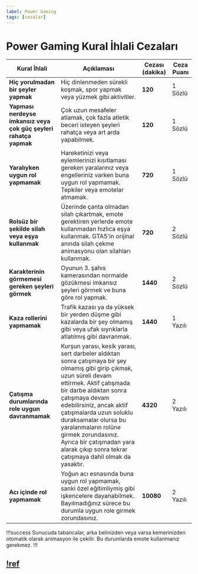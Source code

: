 ```yaml
---
label: Power Gaming
tags: [cezalar]
---
```


# Power Gaming Kural İhlali Cezaları

| Kural İhlali                                                      | Açıklaması                                                                                                                                                                                                                                                                                                                                                                                                 | Cezası (dakika) | Ceza Puanı |
| ----------------------------------------------------------------- | ---------------------------------------------------------------------------------------------------------------------------------------------------------------------------------------------------------------------------------------------------------------------------------------------------------------------------------------------------------------------------------------------------------- | --------------- | ---------- |
| **Hiç yorulmadan bir şeyler yapmak**                              | Hiç dinlenmeden sürekli koşmak, spor yapmak veya yüzmek gibi aktivitler.                                                                                                                                                                                                                                                                                                                                   | **120**         | 1 Sözlü    |
| **Yapması nerdeyse imkansız veya çok güç şeyleri rahatça yapmak** | Çok uzun mesafeler atlamak, çok fazla atletik beceri isteyen şeyleri rahatça veya art arda yapabilmek.                                                                                                                                                                                                                                                                                                     | **120**         | 1 Sözlü    |
| **Yaralıyken uygun rol yapmamak**                                 | Hareketinizi veya eylemlerinizi kısıtlaması gereken yaralarınız veya engelleriniz varken buna uygun rol yapmamak. Tepkiler veya emotelar atmamak.                                                                                                                                                                                                                                                          | **720**         | 1 Sözlü    |
| **Rolsüz bir şekilde silah veya eşya kullanmak**                  | Üzerinde çanta olmadan silah çıkartmak, emote gerektiren yerlerde emote kullanmadan hızlıca eşya kullanmak. GTA5'in orijinal anında silah çekme animasyonu olan silahları kullanmak.                                                                                                                                                                                                                       | **720**         | 2 Sözlü    |
| **Karakterinin görmemesi gereken şeyleri görmek**                 | Oyunun 3. şahıs kamerasından normalde gözükmesi imkansız şeyleri görmek ve buna göre rol yapmak.                                                                                                                                                                                                                                                                                                           | **1440**        | 2 Sözlü    |
| **Kaza rollerini yapmamak**                                       | Trafik kazası ya da yüksek bir yerden düşme gibi kazalarda bir şey olmamış gibi veya ufak sıyrıklarla atlatılmış gibi davranmak.                                                                                                                                                                                                                                                                           | **1440**        | 1 Yazılı   |
| **Çatışma durumlarında role uygun davranmamak**                   | Kurşun yarası, kesik yarası, sert darbeler aldıktan sonra çatışmaya bir şey olmamış gibi girip çıkmak, uzun süreli devam ettirmek. Aktif çatışmada bir darbe aldıktan sonra çatışmaya devam edebilirsiniz, ancak aktif çatışmalarda uzun soluklu duraksamalar olursa bu yaralanmaların rolüne girmek zorundasınız. Ayrıca bir çatışmadan yara alarak çıkıp sonra tekrar çatışmaya dahil olmak da yasaktır. | **4320**        | 2 Yazılı   |
| **Acı içinde rol yapmamak**                                       | Yoğun acı esnasında buna uygun rol yapmamak, sanki özel eğitimliymiş gibi işkencelere dayanabilmek. Bayılmadığınız sürece bu durumla uygun role girmek zorundasınız.                                                                                                                                                                                                                                       | **10080**       | 2 Yazılı   |

!!!success
Sunucuda tabancalar, arka belinizden veya varsa kemerinizden otomatik olarak animasyon ile çekilir. Bu durumlarda emote kullanmanız gerekmez.
!!!

## [!ref](/rules/terminology/power-gaming.md)
